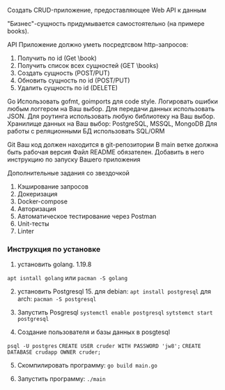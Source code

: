 Создать CRUD-приложение, предоставляющее Web API к данным

"Бизнес"-сущность придумывается самостоятельно (на примере books).

API 
Приложение должно уметь посредтсвом http-запросов:
1. Получить по id (Get \book)
2. Получить список всех сущностей (GET \books)
3. Создать сущность (POST/PUT)
4. Обновить сущность по id (POST/PUT)
5. Удалить сущность по id (DELETE)

Go
Использовать gofmt, goimports для code style.
Логировать ошибки любым логгером на Ваш выбор. 
Для передачи данных использовать JSON. 
Для роутинга использовать любую библиотеку на Ваш выбор. 
Хранилище данных на Ваш выбор: PostgreSQL, MSSQL, MongoDB 
Для работы с реляционными БД использовать SQL/ORM

Git 
Ваш код должен находится в git-репозитории
В main ветке должна быть рабочая версия
Файл README обязателен. Добавить в него инструкцию по запуску Вашего приложения


Дополнительные задания со звездочкой
1. Кэширование запросов 
2. Докеризация
3. Docker-compose
4. Авторизация
5. Автоматическое тестирование через Postman
6. Unit-тесты
7. Linter



### Инструкция по установке
1. установить golang. 1.19.8

`apt isntall golang` 
или 
`pacman -S golang`

2. установить Postgresql 15.
для debian:
`apt install postgresql` 
для arch:
`pacman -S postgresql`

3. Запустить Posgresql
`systemctl enable postgresql`
`sytstemct start postgresql`

4. Создание пользователя и базы данных в posgtesql

`psql -U postgres`
`CREATE USER cruder WITH PASSWORD 'jw8';`
`CREATE DATABASE crudapp OWNER cruder;`

5. Скомпилировать программу:
`go build main.go`

6. Запустить программу:
`./main`